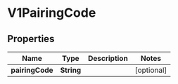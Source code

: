 # V1PairingCode

## Properties
Name | Type | Description | Notes
------------ | ------------- | ------------- | -------------
**pairingCode** | **String** |  |  [optional]
